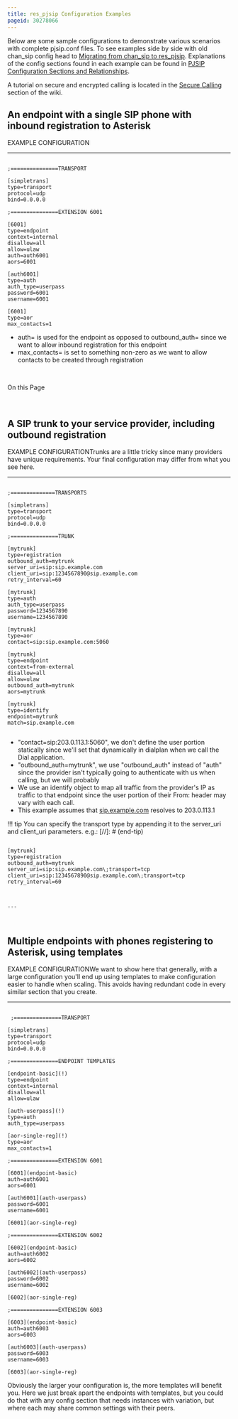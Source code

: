 ```yaml
---
title: res_pjsip Configuration Examples
pageid: 30278066
---
```


Below are some sample configurations to demonstrate various scenarios with complete pjsip.conf files. To see examples side by side with old chan_sip config head to [Migrating from chan_sip to res_pjsip](/Configuration/Channel-Drivers/SIP/Configuring-res_pjsip/Migrating-from-chan_sip-to-res_pjsip). Explanations of the config sections found in each example can be found in [PJSIP Configuration Sections and Relationships](/Configuration/Channel-Drivers/SIP/Configuring-res_pjsip/PJSIP-Configuration-Sections-and-Relationships).

A tutorial on secure and encrypted calling is located in the [Secure Calling](/Deployment/Secure-Calling) section of the wiki.

An endpoint with a single SIP phone with inbound registration to Asterisk
-------------------------------------------------------------------------

EXAMPLE CONFIGURATION


---

  
  


```

;===============TRANSPORT

[simpletrans]
type=transport
protocol=udp
bind=0.0.0.0

;===============EXTENSION 6001

[6001]
type=endpoint
context=internal
disallow=all
allow=ulaw
auth=auth6001
aors=6001

[auth6001]
type=auth
auth_type=userpass
password=6001
username=6001

[6001]
type=aor
max_contacts=1

```


* auth= is used for the endpoint as opposed to outbound_auth= since we want to allow inbound registration for this endpoint
* max_contacts= is set to something non-zero as we want to allow contacts to be created through registration

 

On this Page


 

A SIP trunk to your service provider, including outbound registration
---------------------------------------------------------------------

EXAMPLE CONFIGURATIONTrunks are a little tricky since many providers have unique requirements. Your final configuration may differ from what you see here.




---

  
  


```

;==============TRANSPORTS

[simpletrans]
type=transport
protocol=udp
bind=0.0.0.0

;===============TRUNK

[mytrunk]
type=registration
outbound_auth=mytrunk
server_uri=sip:sip.example.com
client_uri=sip:1234567890@sip.example.com
retry_interval=60

[mytrunk]
type=auth
auth_type=userpass
password=1234567890
username=1234567890

[mytrunk]
type=aor
contact=sip:sip.example.com:5060

[mytrunk]
type=endpoint
context=from-external
disallow=all
allow=ulaw
outbound_auth=mytrunk
aors=mytrunk

[mytrunk]
type=identify
endpoint=mytrunk
match=sip.example.com


```


* "contact=sip:203.0.113.1:5060", we don't define the user portion statically since we'll set that dynamically in dialplan when we call the Dial application.
* "outbound_auth=mytrunk", we use "outbound_auth" instead of "auth" since the provider isn't typically going to authenticate with us when calling, but we will probably
* We use an identify object to map all traffic from the provider's IP as traffic to that endpoint since the user portion of their From: header may vary with each call.
* This example assumes that [sip.example.com](http://sip.example.com) resolves to 203.0.113.1




!!! tip 
    You can specify the transport type by appending it to the server_uri and client_uri parameters. e.g.:
[//]: # (end-tip)


  
  


```

[mytrunk]
type=registration
outbound_auth=mytrunk
server_uri=sip:sip.example.com\;transport=tcp
client_uri=sip:1234567890@sip.example.com\;transport=tcp
retry_interval=60  



---



```


Multiple endpoints with phones registering to Asterisk, using templates
-----------------------------------------------------------------------

EXAMPLE CONFIGURATIONWe want to show here that generally, with a large configuration you'll end up using templates to make configuration easier to handle when scaling. This avoids having redundant code in every similar section that you create.




---

  
  


```

 ;===============TRANSPORT

[simpletrans]
type=transport
protocol=udp
bind=0.0.0.0

;===============ENDPOINT TEMPLATES

[endpoint-basic](!)
type=endpoint
context=internal
disallow=all
allow=ulaw

[auth-userpass](!)
type=auth
auth_type=userpass

[aor-single-reg](!)
type=aor
max_contacts=1

;===============EXTENSION 6001

[6001](endpoint-basic)
auth=auth6001
aors=6001

[auth6001](auth-userpass)
password=6001
username=6001

[6001](aor-single-reg)

;===============EXTENSION 6002

[6002](endpoint-basic)
auth=auth6002
aors=6002

[auth6002](auth-userpass)
password=6002
username=6002

[6002](aor-single-reg)

;===============EXTENSION 6003

[6003](endpoint-basic)
auth=auth6003
aors=6003

[auth6003](auth-userpass)
password=6003
username=6003

[6003](aor-single-reg) 

```


Obviously the larger your configuration is, the more templates will benefit you. Here we just break apart the endpoints with templates, but you could do that with any config section that needs instances with variation, but where each may share common settings with their peers.

